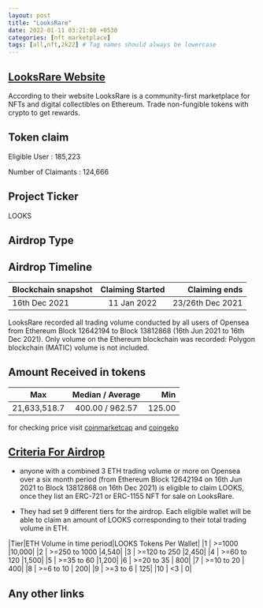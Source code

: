 ```yaml
---
layout: post
title: "LooksRare"
date: 2022-01-11 03:21:08 +0530
categories: [nft_marketplace]
tags: [all,nft,2k22] # Tag names should always be lowercase
---
```


## [LooksRare Website](https://looksrare.org/)

 According to their website LooksRare is a community-first marketplace for NFTs and digital collectibles on Ethereum. Trade non-fungible tokens with crypto to get rewards.

## Token claim

Eligible User : 185,223

Number of Claimants : 124,666

## Project Ticker

LOOKS

## Airdrop Type

## Airdrop Timeline

| Blockchain snapshot     | Claiming Started           | Claiming ends    |
| ----------------------- |:--------------------------:| ----------------:|
|    16th Dec 2021        |      11 Jan 2022        | 23/26th Dec 2021 |

LooksRare recorded all trading volume conducted by all users of Opensea from Ethereum Block 12642194 to Block 13812868 (16th Jun 2021 to 16th Dec 2021). Only volume on the Ethereum blockchain was recorded: Polygon blockchain (MATIC) volume is not included.

## Amount Received in tokens  

| Max        |    Median / Average  |       Min    |
| ---------- |:--------------------:| ------------:|
|21,633,518.7|   400.00 / 962.57    |     125.00   |

for checking price visit [coinmarketcap](https://coinmarketcap.com/currencies/looksrare) and [coingeko](https://www.coingecko.com/en/coins/looksrare)

## [Criteria For Airdrop](https://docs.looksrare.org/guides/faqs/what-is-the-looks-airdrop)

* anyone with a combined 3 ETH trading volume or more on Opensea over a six month period (from Ethereum Block 12642194 on 16th Jun 2021 to Block 13812868 on 16th Dec 2021) is eligible to claim LOOKS, once they list an ERC-721 or ERC-1155 NFT for sale on LooksRare.

* They had set 9 different tiers for the airdrop. Each eligible wallet will be able to claim an amount of LOOKS corresponding to their total trading volume in ETH.

|Tier|ETH Volume in time period|LOOKS Tokens Per Wallet|
|1   |      >=1000             |10,000|
|2   |      >=250 to 1000      |4,540|
|3   |      >=120 to 250       |2,450|
|4   |      >=60 to 120        |1,500|
|5   |      >=35 to 60         |1,200|
|6   |      >=20 to 35         |  800|
|7   |      >=10 to 20         |  400|
|8   |      >=6 to 10          |  200|
|9   |      >=3 to 6           |  125|
|10  |      <3                 |    0|

## Any other links

